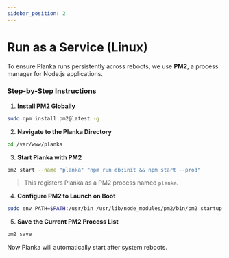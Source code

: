 ```yaml
---
sidebar_position: 2
---
```


# Run as a Service (Linux)

To ensure Planka runs persistently across reboots, we use **PM2**, a process manager for Node.js applications.

### Step-by-Step Instructions

1. **Install PM2 Globally**

```bash
sudo npm install pm2@latest -g
```

2. **Navigate to the Planka Directory**

```bash
cd /var/www/planka
```

3. **Start Planka with PM2**

```bash
pm2 start --name "planka" "npm run db:init && npm start --prod"
```

> This registers Planka as a PM2 process named `planka`.

4. **Configure PM2 to Launch on Boot**

```bash
sudo env PATH=$PATH:/usr/bin /usr/lib/node_modules/pm2/bin/pm2 startup systemd -u planka --hp /home/planka
```

5. **Save the Current PM2 Process List**

```bash
pm2 save
```

Now Planka will automatically start after system reboots.
